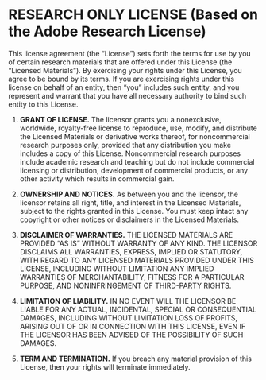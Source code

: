# RESEARCH ONLY LICENSE (Based on the Adobe Research License)

This license agreement (the “License”) sets forth the terms for use by you of certain research materials that are offered under this License (the “Licensed Materials”). By exercising your rights under this License, you agree to be bound by its terms. If you are exercising rights under this license on behalf of an entity, then “you” includes such entity, and you represent and warrant that you have all necessary authority to bind such entity to this License. 

1.	**GRANT OF LICENSE.** The licensor grants you a nonexclusive, worldwide, royalty-free license to reproduce, use, modify, and distribute the Licensed Materials or derivative works thereof, for noncommercial research purposes only, provided that any distribution you make includes a copy of this License. Noncommercial research purposes include academic research and teaching but do not include commercial licensing or distribution, development of commercial products, or any other activity which results in commercial gain.
      
2.	**OWNERSHIP AND NOTICES.** As between you and the licensor, the licensor retains all right, title, and interest in the Licensed Materials, subject to the rights granted in this License. You must keep intact any copyright or other notices or disclaimers in the Licensed Materials.

3.	**DISCLAIMER OF WARRANTIES.** THE LICENSED MATERIALS ARE PROVIDED “AS IS” WITHOUT WARRANTY OF ANY KIND. THE LICENSOR DISCLAIMS ALL WARRANTIES, EXPRESS, IMPLIED OR STATUTORY, WITH REGARD TO ANY LICENSED MATERIALS PROVIDED UNDER THIS LICENSE, INCLUDING WITHOUT LIMITATION ANY IMPLIED WARRANTIES OF MERCHANTABILITY, FITNESS FOR A PARTICULAR PURPOSE, AND NONINFRINGEMENT OF THIRD-PARTY RIGHTS.

4.	**LIMITATION OF LIABILITY.** IN NO EVENT WILL THE LICENSOR BE LIABLE FOR ANY ACTUAL, INCIDENTAL, SPECIAL OR CONSEQUENTIAL DAMAGES, INCLUDING WITHOUT LIMITATION LOSS OF PROFITS, ARISING OUT OF OR IN CONNECTION WITH THIS LICENSE, EVEN IF THE LICENSOR HAS BEEN ADVISED OF THE POSSIBILITY OF SUCH DAMAGES.

5.	**TERM AND TERMINATION.** If you breach any material provision of this License, then your rights will terminate immediately.
